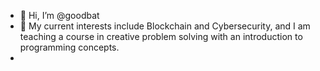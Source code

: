 - 👋 Hi, I’m @goodbat
- 👀 My current interests include Blockchain and Cybersecurity, and I am teaching a course in creative problem solving with an introduction to programming concepts.
- 

<!---
goodbat/goodbat is a ✨ special ✨ repository because its `README.md` (this file) appears on your GitHub profile.
You can click the Preview link to take a look at your changes.
--->
